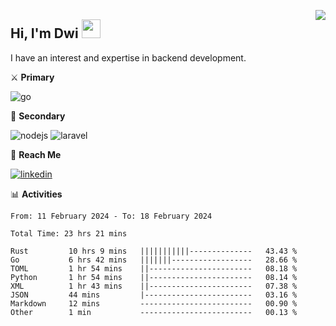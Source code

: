[<img src="https://komarev.com/ghpvc/?username=masred&color=green&style=flat-square&label=Profile+Views" align="right">](github.com/masred)

## Hi, I'm Dwi <img src="https://raw.githubusercontent.com/MartinHeinz/MartinHeinz/master/wave.gif" width="30px">

I have an interest and expertise in backend development.

⚔️ **Primary**

![go](https://img.shields.io/badge/---?logo=go&label=Golang&style=social)

🔪 **Secondary**

![nodejs](https://img.shields.io/badge/---?logo=node.js&label=Node.js&style=social&logoColor=green)
![laravel](https://img.shields.io/badge/---?logo=laravel&label=Laravel&style=social)

🔗 **Reach Me**

[![linkedin](https://img.shields.io/badge/---?logo=linkedin&label=LinkedIn&style=social)](https://linkedin.com/in/dwifitriyanto)

📊 **Activities**

<!--START_SECTION:waka-->

```all_time
From: 11 February 2024 - To: 18 February 2024

Total Time: 23 hrs 21 mins

Rust         10 hrs 9 mins   |||||||||||--------------   43.43 %
Go           6 hrs 42 mins   |||||||------------------   28.66 %
TOML         1 hr 54 mins    ||-----------------------   08.18 %
Python       1 hr 54 mins    ||-----------------------   08.14 %
XML          1 hr 43 mins    ||-----------------------   07.38 %
JSON         44 mins         |------------------------   03.16 %
Markdown     12 mins         -------------------------   00.90 %
Other        1 min           -------------------------   00.13 %
```

<!--END_SECTION:waka-->

